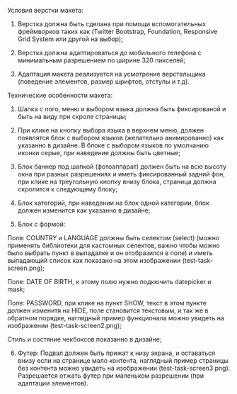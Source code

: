 Условия верстки макета:

1) Верстка должна быть сделана при помощи вспомогательных фреймворков таких как (Twitter Bootstrap, Foundation, Responsive Grid System или другой на выбор);

2) Верстка должна адаптироваться до мобильного телефона с минимальным разрешением по ширине 320 пикселей;

3) Адаптация макета реализуется на усмотрение верстальщика (поведение элементов, размер шрифтов, отступы и т.д).


Технические особенности макета:

1) Шапка с лого, меню и выбором языка должна быть фиксированой и быть на виду при скроле страницы;

2) При клике на кнопку выбора языка в верхнем меню, должен появлятся блок с выбором языков (желательно анимированно) как указанно в дизайне. В блоке с выбором языков по умолчанию иконки серые, при наведение должны быть цветные;

3) Блок баннер под шапкой (фотоаппарат) должен быть на всю высоту окна при разных разрешениях и иметь фиксированный задний фон, при клике на треугольную кнопку внизу блока, страница должна скролится к следующему блоку;

4) Блок категорий, при наведении на блок одной категории, блок должен изменится как указанно в дизайне; 

5) Блок с формой:

Поля: COUNTRY и LANGUAGE должны быть селектом (select) (можно применять библиотеки для кастомных селектов, важно чтобы можно было выбрать пункт в выпадалке и он отобразился в поле) и иметь выпадающий список как показано на этом изображении (test-task-screen.png);

Поле: DATE OF BIRTH, к этому полю нужно подкючить datepicker и mask;

Поле: PASSWORD, при клике на пункт SHOW, текст в этом пункте должен изменитя на HIDE, поле становится текстовым, и так же в обратном порядке, наглядный пример функционала можно увидеть на изображении (test-task-screen2.png);

Стиль и состяние чекбоксов показанно в дизайне;

6) Футер: Подвал должен быть прижат к низу экрана, и оставаться внизу если на странице мало контента, наглядный пример страницы без контента можно увидеть на изображении (test-task-screen3.png). Разрешается отжать футер при маленьком разрешении (при адаптации элементов).